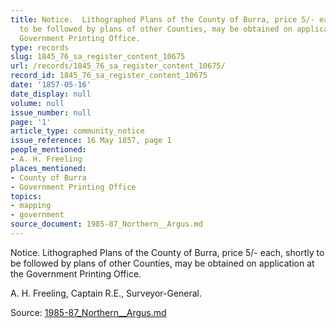 ```yaml
---
title: Notice.  Lithographed Plans of the County of Burra, price 5/- each, shortly
  to be followed by plans of other Counties, may be obtained on application at the
  Government Printing Office.
type: records
slug: 1845_76_sa_register_content_10675
url: /records/1845_76_sa_register_content_10675/
record_id: 1845_76_sa_register_content_10675
date: '1857-05-16'
date_display: null
volume: null
issue_number: null
page: '1'
article_type: community_notice
issue_reference: 16 May 1857, page 1
people_mentioned:
- A. H. Freeling
places_mentioned:
- County of Burra
- Government Printing Office
topics:
- mapping
- government
source_document: 1985-87_Northern__Argus.md
---
```


Notice.  Lithographed Plans of the County of Burra, price 5/- each, shortly to be followed by plans of other Counties, may be obtained on application at the Government Printing Office.

A. H. Freeling, Captain R.E., Surveyor-General.

Source: [1985-87_Northern__Argus.md](/downloads/markdown/1985-87_Northern__Argus.md)
